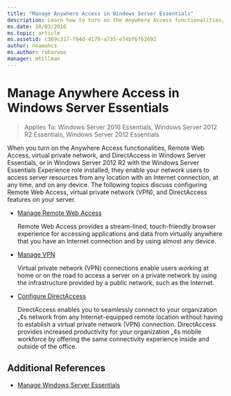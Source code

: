 ```yaml
---
title: "Manage Anywhere Access in Windows Server Essentials"
description: Learn how to turn on the Anywhere Access functionalities, Remote Web Access, virtual private network, and DirectAccess in Windows Server Essentials.
ms.date: 10/03/2016
ms.topic: article
ms.assetid: c369c317-f94d-4179-a735-e74bf6f62692
author: nnamuhcs
ms.author: roharwoo
manager: mtillman
---
```


# Manage Anywhere Access in Windows Server Essentials

>Applies To: Windows Server 2016 Essentials, Windows Server 2012 R2 Essentials, Windows Server 2012 Essentials

When you turn on the Anywhere Access functionalities, Remote Web Access, virtual private network, and DirectAccess in  Windows Server Essentials, or in  Windows Server 2012 R2 with the  Windows Server Essentials Experience role installed, they enable your network users to access server resources from any location with an Internet connection, at any time, and on any device. The following topics discuss configuring Remote Web Access, virtual private network (VPN), and DirectAccess features on your server.

-   [Manage Remote Web Access](Manage-Remote-Web-Access-in-Windows-Server-Essentials.md)

     Remote Web Access provides a stream-lined, touch-friendly browser experience for accessing applications and data from virtually anywhere that you have an Internet connection and by using almost any device.

-   [Manage VPN](Manage-VPN-in-Windows-Server-Essentials.md)

     Virtual private network (VPN) connections enable users working at home or on the road to access a server on a private network by using the infrastructure provided by a public network, such as the Internet.

-   [Configure DirectAccess](Configure-DirectAccess-in-Windows-Server-Essentials.md)

     DirectAccess enables you to seamlessly connect to your organization „¢s network from any Internet-equipped remote location without having to establish a virtual private network (VPN) connection. DirectAccess provides increased productivity for your organization „¢s mobile workforce by offering the same connectivity experience inside and outside of the office.

## Additional References

-   [Manage Windows Server Essentials](Manage-Windows-Server-Essentials.md)

